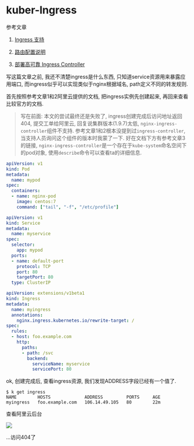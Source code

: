 # kuber-Ingress

参考文章

1. [Ingress 支持](https://help.aliyun.com/document_detail/86533.html)

2. [路由配置说明](https://help.aliyun.com/document_detail/86535.html)

3. [部署高可靠 Ingress Controller](https://help.aliyun.com/document_detail/86750.html)

写这篇文章之前, 我还不清楚ingress是什么东西, 只知道service资源用来暴露应用端口, 而ingress似乎可以实现类似于nginx根据域名, path定义不同的转发规则.

首先按照参考文章1和2阿里云提供的文档, 把ingress实例先创建起来, 再回来查看比较官方的文档.

> 写在前面: 本文的尝试最终还是失败了, ingress创建完成后访问地址返回404, 提交工单给阿里云, 回复说集群版本(1.9.7)太低, `nginx-ingress-controller`组件不支持. 参考文章1和2根本没提到过`ingress-controller`, 当支持人员询问这个组件的版本时我蒙了一下. 好在文档下方有参考文章3的链接, `nginx-ingress-controller`是一个存在于`kube-system`命名空间下的pod对象, 使用`describe`命令可以查看ta的详细信息.

```yml
apiVersion: v1
kind: Pod
metadata:
  name: mypod
spec:
  containers:
  - name: nginx-pod
    image: centos:7
    command: ["tail", "-f", "/etc/profile"]
```

```yml
apiVersion: v1
kind: Service
metadata:
  name: myservice
spec:
  selector:
    app: mypod
  ports:
  - name: default-port
    protocol: TCP
    port: 80
    targetPort: 80
  type: ClusterIP
```

```yml
apiVersion: extensions/v1beta1
kind: Ingress
metadata:
  name: myingress
  annotations:
    nginx.ingress.kubernetes.io/rewrite-target: /
spec:
  rules:
  - host: foo.example.com
    http:
      paths:
      - path: /svc
        backend:
          serviceName: myservice
          servicePort: 80

```

ok, 创建完成后, 查看ingress资源, 我们发现ADDRESS字段已经有一个值了.

```
$ k get ingress
NAME        HOSTS             ADDRESS         PORTS     AGE
myingress   foo.example.com   106.14.49.105   80        22m
```

查看阿里云后台

![](https://gitee.com/generals-space/gitimg/raw/master/e161c34e6ad6adc8c58344bec15cb515.png)

...访问404了